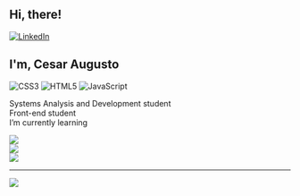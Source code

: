## Hi, there!

[![LinkedIn](https://img.shields.io/badge/LinkedIn-%230077B5.svg?logo=linkedin&logoColor=white)](https://linkedin.com/in/cesar-augusto/) 

## I'm, Cesar Augusto

![CSS3](https://img.shields.io/badge/css3-%231572B6.svg?style=plastic&logo=css3&logoColor=white) ![HTML5](https://img.shields.io/badge/html5-%23E34F26.svg?style=plastic&logo=html5&logoColor=white) ![JavaScript](https://img.shields.io/badge/javascript-%23323330.svg?style=plastic&logo=javascript&logoColor=%23F7DF1E)

Systems Analysis and Development student<br>Front-end student<br>I’m currently learning<br>

![](https://github-readme-stats.vercel.app/api?username=cesar-augusto33&theme=tokyonight&hide_border=false&include_all_commits=false&count_private=false)<br/>
![](https://github-readme-streak-stats.herokuapp.com/?user=cesar-augusto33&theme=tokyonight&hide_border=false)<br/>
![](https://github-readme-stats.vercel.app/api/top-langs/?username=cesar-augusto33&theme=tokyonight&hide_border=false&include_all_commits=false&count_private=false&layout=compact)

---
[![](https://visitcount.itsvg.in/api?id=cesar-augusto33&icon=0&color=0)](https://visitcount.itsvg.in)

<!-- Proudly created with GPRM ( https://gprm.itsvg.in ) -->
